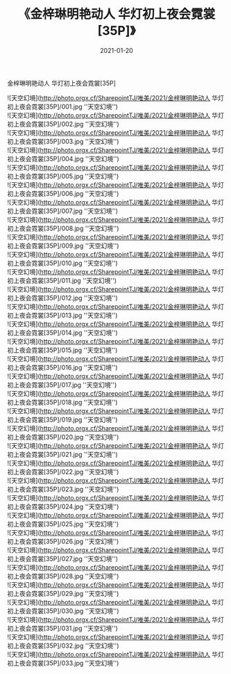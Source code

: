 ﻿---
layout: post
title:  《金梓琳明艳动人 华灯初上夜会霓裳[35P]》
date:   2021-01-20
img: http://photo.orgx.cf/SharepointTJ/唯美/2021/金梓琳明艳动人 华灯初上夜会霓裳[35P]/000.jpg
categories: [美女, 清纯, 唯美]
---

金梓琳明艳动人 华灯初上夜会霓裳[35P]



![天空幻境](http://photo.orgx.cf/SharepointTJ/唯美/2021/金梓琳明艳动人 华灯初上夜会霓裳[35P]/001.jpg ''天空幻境'') <br>
![天空幻境](http://photo.orgx.cf/SharepointTJ/唯美/2021/金梓琳明艳动人 华灯初上夜会霓裳[35P]/002.jpg ''天空幻境'') <br>
![天空幻境](http://photo.orgx.cf/SharepointTJ/唯美/2021/金梓琳明艳动人 华灯初上夜会霓裳[35P]/003.jpg ''天空幻境'') <br>
![天空幻境](http://photo.orgx.cf/SharepointTJ/唯美/2021/金梓琳明艳动人 华灯初上夜会霓裳[35P]/004.jpg ''天空幻境'') <br>
![天空幻境](http://photo.orgx.cf/SharepointTJ/唯美/2021/金梓琳明艳动人 华灯初上夜会霓裳[35P]/005.jpg ''天空幻境'') <br>
![天空幻境](http://photo.orgx.cf/SharepointTJ/唯美/2021/金梓琳明艳动人 华灯初上夜会霓裳[35P]/006.jpg ''天空幻境'') <br>
![天空幻境](http://photo.orgx.cf/SharepointTJ/唯美/2021/金梓琳明艳动人 华灯初上夜会霓裳[35P]/007.jpg ''天空幻境'') <br>
![天空幻境](http://photo.orgx.cf/SharepointTJ/唯美/2021/金梓琳明艳动人 华灯初上夜会霓裳[35P]/008.jpg ''天空幻境'') <br>
![天空幻境](http://photo.orgx.cf/SharepointTJ/唯美/2021/金梓琳明艳动人 华灯初上夜会霓裳[35P]/009.jpg ''天空幻境'') <br>
![天空幻境](http://photo.orgx.cf/SharepointTJ/唯美/2021/金梓琳明艳动人 华灯初上夜会霓裳[35P]/010.jpg ''天空幻境'') <br>
![天空幻境](http://photo.orgx.cf/SharepointTJ/唯美/2021/金梓琳明艳动人 华灯初上夜会霓裳[35P]/011.jpg ''天空幻境'') <br>
![天空幻境](http://photo.orgx.cf/SharepointTJ/唯美/2021/金梓琳明艳动人 华灯初上夜会霓裳[35P]/012.jpg ''天空幻境'') <br>
![天空幻境](http://photo.orgx.cf/SharepointTJ/唯美/2021/金梓琳明艳动人 华灯初上夜会霓裳[35P]/013.jpg ''天空幻境'') <br>
![天空幻境](http://photo.orgx.cf/SharepointTJ/唯美/2021/金梓琳明艳动人 华灯初上夜会霓裳[35P]/014.jpg ''天空幻境'') <br>
![天空幻境](http://photo.orgx.cf/SharepointTJ/唯美/2021/金梓琳明艳动人 华灯初上夜会霓裳[35P]/015.jpg ''天空幻境'') <br>
![天空幻境](http://photo.orgx.cf/SharepointTJ/唯美/2021/金梓琳明艳动人 华灯初上夜会霓裳[35P]/016.jpg ''天空幻境'') <br>
![天空幻境](http://photo.orgx.cf/SharepointTJ/唯美/2021/金梓琳明艳动人 华灯初上夜会霓裳[35P]/017.jpg ''天空幻境'') <br>
![天空幻境](http://photo.orgx.cf/SharepointTJ/唯美/2021/金梓琳明艳动人 华灯初上夜会霓裳[35P]/018.jpg ''天空幻境'') <br>
![天空幻境](http://photo.orgx.cf/SharepointTJ/唯美/2021/金梓琳明艳动人 华灯初上夜会霓裳[35P]/019.jpg ''天空幻境'') <br>
![天空幻境](http://photo.orgx.cf/SharepointTJ/唯美/2021/金梓琳明艳动人 华灯初上夜会霓裳[35P]/020.jpg ''天空幻境'') <br>
![天空幻境](http://photo.orgx.cf/SharepointTJ/唯美/2021/金梓琳明艳动人 华灯初上夜会霓裳[35P]/021.jpg ''天空幻境'') <br>
![天空幻境](http://photo.orgx.cf/SharepointTJ/唯美/2021/金梓琳明艳动人 华灯初上夜会霓裳[35P]/022.jpg ''天空幻境'') <br>
![天空幻境](http://photo.orgx.cf/SharepointTJ/唯美/2021/金梓琳明艳动人 华灯初上夜会霓裳[35P]/023.jpg ''天空幻境'') <br>
![天空幻境](http://photo.orgx.cf/SharepointTJ/唯美/2021/金梓琳明艳动人 华灯初上夜会霓裳[35P]/024.jpg ''天空幻境'') <br>
![天空幻境](http://photo.orgx.cf/SharepointTJ/唯美/2021/金梓琳明艳动人 华灯初上夜会霓裳[35P]/025.jpg ''天空幻境'') <br>
![天空幻境](http://photo.orgx.cf/SharepointTJ/唯美/2021/金梓琳明艳动人 华灯初上夜会霓裳[35P]/026.jpg ''天空幻境'') <br>
![天空幻境](http://photo.orgx.cf/SharepointTJ/唯美/2021/金梓琳明艳动人 华灯初上夜会霓裳[35P]/027.jpg ''天空幻境'') <br>
![天空幻境](http://photo.orgx.cf/SharepointTJ/唯美/2021/金梓琳明艳动人 华灯初上夜会霓裳[35P]/028.jpg ''天空幻境'') <br>
![天空幻境](http://photo.orgx.cf/SharepointTJ/唯美/2021/金梓琳明艳动人 华灯初上夜会霓裳[35P]/029.jpg ''天空幻境'') <br>
![天空幻境](http://photo.orgx.cf/SharepointTJ/唯美/2021/金梓琳明艳动人 华灯初上夜会霓裳[35P]/030.jpg ''天空幻境'') <br>
![天空幻境](http://photo.orgx.cf/SharepointTJ/唯美/2021/金梓琳明艳动人 华灯初上夜会霓裳[35P]/031.jpg ''天空幻境'') <br>
![天空幻境](http://photo.orgx.cf/SharepointTJ/唯美/2021/金梓琳明艳动人 华灯初上夜会霓裳[35P]/032.jpg ''天空幻境'') <br>
![天空幻境](http://photo.orgx.cf/SharepointTJ/唯美/2021/金梓琳明艳动人 华灯初上夜会霓裳[35P]/033.jpg ''天空幻境'') <br>
